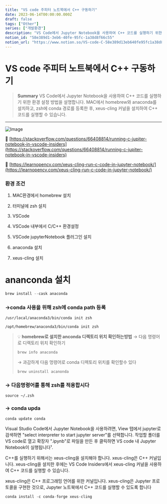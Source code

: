 ```yaml
---
title: "VS code 주피터 노트북에서 C++ 구동하기"
date: 2023-06-14T00:00:00.000Z
draft: false
tags: ["Other"]
series: ["개발환경"]
description: "VS Code에서 Jupyter Notebook을 사용하여 C++ 코드를 실행하기 위한 환경 설정 방법을 설명합니다. MAC에서 homebrew와 anaconda를 설치하고, zsh에 conda 경로를 등록한 후, xeus-cling 커널을 설치하여 C++ 코드를 실행할 수 있습니다."
notion_id: "58e389d1-3eb6-40fe-95fc-1a38d8f66c55"
notion_url: "https://www.notion.so/VS-code-C-58e389d13eb640fe95fc1a38d8f66c55"
---
```


# VS code 주피터 노트북에서 C++ 구동하기

> **Summary**
> VS Code에서 Jupyter Notebook을 사용하여 C++ 코드를 실행하기 위한 환경 설정 방법을 설명합니다. MAC에서 homebrew와 anaconda를 설치하고, zsh에 conda 경로를 등록한 후, xeus-cling 커널을 설치하여 C++ 코드를 실행할 수 있습니다.

---

![Image](https://prod-files-secure.s3.us-west-2.amazonaws.com/09ccd4d5-876c-4bba-bbdf-cc77a0a11257/372d0e51-adcd-426f-b3a9-d7271a9765c4/Untitled.png?X-Amz-Algorithm=AWS4-HMAC-SHA256&X-Amz-Content-Sha256=UNSIGNED-PAYLOAD&X-Amz-Credential=ASIAZI2LB4665GGZRT3R%2F20250724%2Fus-west-2%2Fs3%2Faws4_request&X-Amz-Date=20250724T102106Z&X-Amz-Expires=3600&X-Amz-Security-Token=IQoJb3JpZ2luX2VjEAIaCXVzLXdlc3QtMiJHMEUCIQCuAqj82Wkt%2BGYiYMq%2F%2BdL6VMsN9w%2FauT2N2wE9Cb2hQgIgXNjb%2B4iKwY%2B3u91xekgYmeqIae68oOiIzT4L%2BC%2BB9e8q%2FwMIKhAAGgw2Mzc0MjMxODM4MDUiDNEHXyeArwi8xSzjWyrcA%2BnxhG2PQlAUvEh%2BwvAURWXoIungu5XUMgAmQoSHmrihnnAIGJWd1WH0xbtWYvJxTxadz7y8T101rhzoBYuRYm2omFURqiF8ZukEth%2B7Xc%2FTWrbTlV2MdnyZ5%2B3uRHwF%2BihYZVvV8gW%2B%2FXJFh3NT%2FkV9hrCTnRnruBQE12vRTUIdso1LdEK714G7s4EVrXDVkMkuZ5LfHO23lp%2BOlhILU2t22gGaBuTHZwG6qXTs8ecrLoD65jwjuS9Z6KxIC3O25GJ0P7RHrZPgZ1kLyY3n%2BBeUiD9l%2F7xqtEpyxzr2rYT0rSRfVGjgOPtIVEa5WDQXykjWhKmo%2BNoCiPjJG%2Buw6NmWog60LYtG3nu%2FOTLbtsQASiWd7c7p63DzMcmlJw92zbmbvK0pnNsz9AgsNy3zTVaoOc8RbU3H5223o5EuerfRj7JCXgOqb7VmiFlhE4ISb3h%2BQGBn%2BkIoJ6%2FeZwiPEBEqLtYRWDuBLbe1iwKW%2Ffxw443ZM9IBxPlGsWmR4nnM58JqPELzvZznP33ZO8tMhFhdYYIwQeetbDtvJ2BGyaVnOc1Z2X%2BytO%2B8znd%2F59%2BN1eZDefUqZOpJuU%2Fc9rE9YOFe8%2BuCBfSenMVhGUBTlZEbw6si7VZdGpbAyzhgMMf2h8QGOqUB%2B5%2F099k%2FuOU%2FbIcoaaw7Rnqd2ympJPoJkTm4j2xsmPcL6axZ4v3wk2se84YXRT1RzxTYhw9%2BVefajGItDSwWbqCEKeHuZRmPLZE9Tk6tdA6xBFFm%2B2YNdOaotcY9u9udHhoIgj6c0URFv2NlSzX%2BoFDWsdjBIiKarAYfVL4cljKbw0%2F3H563pm9xbaA9iWwsvCH9vfEjlwMJLAU8tBcP8ygmhXNi&X-Amz-Signature=fe5305e5b4e6d0d6d3721e1836190684210e2c97b8a72b07c94fcd84a33bdc27&X-Amz-SignedHeaders=host&x-amz-checksum-mode=ENABLED&x-id=GetObject)

🔗 [https://stackoverflow.com/questions/66408814/running-c-jupiter-notebook-in-vscode-insiders](https://stackoverflow.com/questions/66408814/running-c-jupiter-notebook-in-vscode-insiders)

🔗 [https://learnopencv.com/xeus-cling-run-c-code-in-jupyter-notebook/](https://learnopencv.com/xeus-cling-run-c-code-in-jupyter-notebook/)

### 환경 조건

1. MAC환경에서 homebrew 설치
1. 터미널에 zsh 설치
1. VSCode
1. VSCode 내부에서 C/C++ 환경설정

1. VSCode jupyterNotebook 플러그인 설치
1. anaconda 설치
1. xeus-cling 설치

# ananconda 설치



```c
brew install --cask anaconda
```


### →conda 사용을 위해 zsh에 conda path 등록

```shell
/usr/local/anaconda3/bin/conda init zsh
```

```shell
/opt/homebrew/anaconda3/bin/conda init zsh
```


> 💡 **homebrew로 설치한 anconda 디렉토리 위치 확인하는방법**
> → 다음 명령어로 디렉토리 위치 확인하기
>
> ```shell
> brew info anaconda
> ```
>
> → 과감하게 다음 멍령어로 conda 디렉토리 위치를 확인할수 있다
>
> ```shell
> brew uninstall acanonda
> ```
>
>


### → 다음명령어를 통해 zsh를 적용합시다

```shell
source ~/.zsh
```


### → conda upda

```shell
conda update conda
```


Visual Studio Code에서 Jupyter Notebook을 사용하려면, View 탭에서 jupyter로 검색하면 "select interpreter to start jupyter server"를 선택합니다. 작업할 폴더를 VS code로 열고 확장자 ".ipynb"로 파일을 만든 후 클릭하면 VS code 내 Jupyter Notebook이 실행됩니다¹.

C++를 실행하기 위해서는 xeus-cling을 설치해야 합니다. xeus-cling은 C++ 커널입니다. xeus-cling을 설치한 후에는 VS Code Insiders에서 xeus-cling 커널을 사용하여 C++ 코드를 실행할 수 있습니다.


xeus-cling은 C++ 프로그래밍 언어를 위한 커널입니다. xeus-cling은 Jupyter 프로토콜을 구현한 것으로, Jupyter 노트북에서 C++ 코드를 실행할 수 있도록 합니다


```c
conda install -c conda-forge xeus-cling
```


